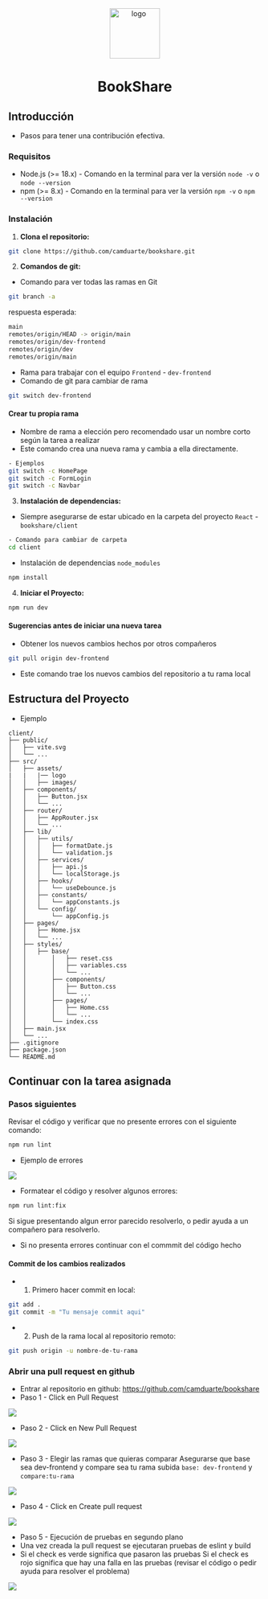 <div align="center">
<img src="src/assets/logo/Logo.png" alt="logo" width="100" height="auto" />
<h1>BookShare</h1>
</div>

## Introducción

- Pasos para tener una contribución efectiva.

### Requisitos
- Node.js (>= 18.x) - Comando en la terminal para ver la versión `node -v` o `node --version`
- npm (>= 8.x) - Comando en la terminal para ver la versión `npm -v` o `npm --version`

### Instalación
1. **Clona el repositorio:**
```bash
git clone https://github.com/camduarte/bookshare.git
```

2. **Comandos de git:**
- Comando para ver todas las ramas en Git
```bash
git branch -a
```
respuesta esperada:
```bash
main
remotes/origin/HEAD -> origin/main
remotes/origin/dev-frontend
remotes/origin/dev
remotes/origin/main
```

- Rama para trabajar con el equipo `Frontend` - `dev-frontend`
- Comando de git para cambiar de rama
```bash
git switch dev-frontend
```

#### Crear tu propia rama
- Nombre de rama a elección pero recomendado usar un nombre corto según la tarea a realizar
- Este comando crea una nueva rama y cambia a ella directamente.
```bash
- Ejemplos
git switch -c HomePage
git switch -c FormLogin
git switch -c Navbar
```

3. **Instalación de dependencias:**
- Siempre asegurarse de estar ubicado en la carpeta del proyecto `React` - `bookshare/client`
```bash
- Comando para cambiar de carpeta
cd client
```

- Instalación de dependencias `node_modules`
```bash
npm install
```

4. **Iniciar el Proyecto:**
```bash
npm run dev
```

#### Sugerencias antes de iniciar una nueva tarea
- Obtener los nuevos cambios hechos por otros compañeros
```bash
git pull origin dev-frontend
```
- Este comando trae los nuevos cambios del repositorio a tu rama local

## Estructura del Proyecto
- Ejemplo
```
client/
├── public/
│   ├── vite.svg
│   └── ...
├── src/
│   ├── assets/
|   |   |── logo
│   │   ├── images/
│   ├── components/
│   │   ├── Button.jsx
│   │   └── ...
│   ├── router/
│   │   ├── AppRouter.jsx
│   │   └── ...
│   ├── lib/
│   │   ├── utils/
│   │   │   ├── formatDate.js
│   │   │   └── validation.js
│   │   ├── services/
│   │   │   ├── api.js
│   │   │   └── localStorage.js
│   │   ├── hooks/
│   │   │   └── useDebounce.js
│   │   ├── constants/
│   │   │   └── appConstants.js
│   │   └── config/
│   │       └── appConfig.js
│   ├── pages/
│   │   ├── Home.jsx
│   │   └── ...
│   ├── styles/
│   │   ├── base/
│   │       │   ├── reset.css
│   │       │   ├── variables.css
│   │       │   └── ...
│   │       ├── components/
│   │       │   ├── Button.css
│   │       │   └── ...
│   │       ├── pages/
│   │       │   ├── Home.css
│   │       │   └── ...
│   │       └── index.css
│   ├── main.jsx
│   └── ...
├── .gitignore
├── package.json
└── README.md

```

## Continuar con la tarea asignada

### Pasos siguientes
Revisar el código y verificar que no presente errores con el siguiente comando:
```bash
npm run lint
```
- Ejemplo de errores
<Img src="https://www.freecodecamp.org/news/content/images/2019/10/lint-with-react-errors.jpg"  />

- Formatear el código y resolver algunos errores:
```bash
npm run lint:fix
```

Si sigue presentando algun error parecido resolverlo, o pedir ayuda a un compañero para resolverlo.

- Si no presenta errores continuar con el commmit del código hecho

#### Commit de los cambios realizados
- 1. Primero hacer commit en local:
```bash
git add .
git commit -m "Tu mensaje commit aqui"
```

- 2. Push de la rama local al repositorio remoto:
```bash
git push origin -u nombre-de-tu-rama
```

### Abrir una pull request en github
- Entrar al repositorio en github: https://github.com/camduarte/bookshare
- Paso 1 - Click en Pull Request
<img src="./src/assets/guias/pull1.PNG" />

- Paso 2 - Click en New Pull Request
<img src="./src/assets/guias/pull2.PNG" />

- Paso 3 - Elegir las ramas que quieras comparar
Asegurarse que base sea dev-frontend y compare sea tu rama subida `base: dev-frontend` y `compare:tu-rama` 
<img src="./src/assets/guias/pull3.PNG" />

- Paso 4  - Click en Create pull request 
<img src="./src/assets/guias/pull4.PNG" />

- Paso 5  - Ejecución de pruebas en segundo plano
- Una vez creada la pull request se ejecutaran pruebas de eslint y build
- Si el check es verde significa que pasaron las pruebas
Si el check es rojo significa que hay una falla en las pruebas (revisar el código o pedir ayuda para resolver el problema)
<img src="./src/assets/guias/pull5.PNG" />

